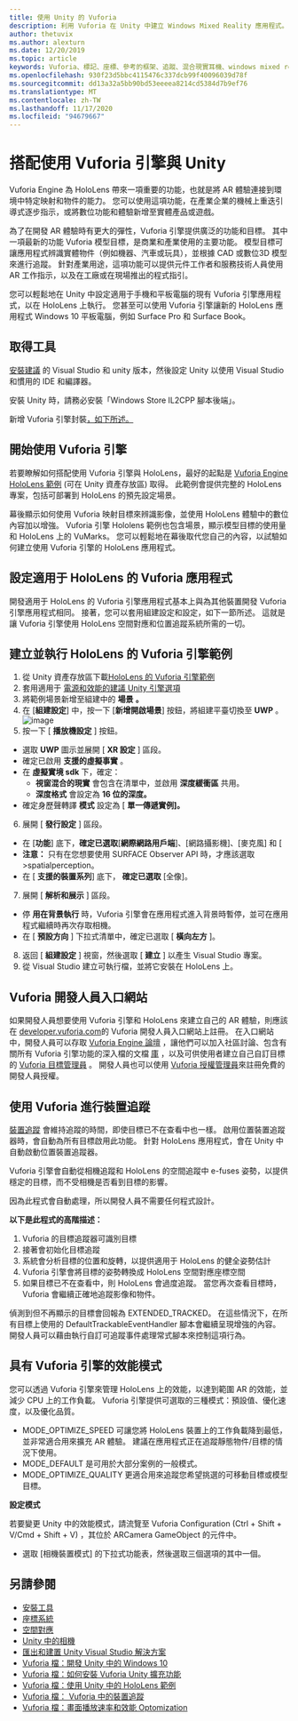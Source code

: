```yaml
---
title: 使用 Unity 的 Vuforia
description: 利用 Vuforia 在 Unity 中建立 Windows Mixed Reality 應用程式。
author: thetuvix
ms.author: alexturn
ms.date: 12/20/2019
ms.topic: article
keywords: Vuforia、標記、座標、參考的框架、追蹤、混合現實耳機、windows mixed reality 耳機、虛擬實境耳機、unity、HoloLens、裝置追蹤、效能模式、Vuforia 開發人員入口網站
ms.openlocfilehash: 930f23d5bbc4115476c337dcb99f40096039d78f
ms.sourcegitcommit: dd13a32a5bb90bd53eeeea8214cd5384d7b9ef76
ms.translationtype: MT
ms.contentlocale: zh-TW
ms.lasthandoff: 11/17/2020
ms.locfileid: "94679667"
---
```

# <a name="using-vuforia-engine-with-unity"></a>搭配使用 Vuforia 引擎與 Unity

Vuforia Engine 為 HoloLens 帶來一項重要的功能，也就是將 AR 體驗連接到環境中特定映射和物件的能力。 您可以使用這項功能，在產業企業的機械上重迭引導式逐步指示，或將數位功能和體驗新增至實體產品或遊戲。

為了在開發 AR 體驗時有更大的彈性，Vuforia 引擎提供廣泛的功能和目標。 其中一項最新的功能 Vuforia 模型目標，是商業和產業使用的主要功能。 模型目標可讓應用程式辨識實體物件（例如機器、汽車或玩具），並根據 CAD 或數位3D 模型來進行追蹤。 針對產業用途，這項功能可以提供元件工作者和服務技術人員使用 AR 工作指示，以及在工廠或在現場推出的程式指引。

您可以輕鬆地在 Unity 中設定適用于手機和平板電腦的現有 Vuforia 引擎應用程式，以在 HoloLens 上執行。 您甚至可以使用 Vuforia 引擎讓新的 HoloLens 應用程式 Windows 10 平板電腦，例如 Surface Pro 和 Surface Book。


## <a name="get-the-tools"></a>取得工具

[安裝建議](../install-the-tools.md) 的 Visual Studio 和 unity 版本，然後設定 Unity 以使用 Visual Studio 和慣用的 IDE 和編譯器。 

安裝 Unity 時，請務必安裝「Windows Store IL2CPP 腳本後端」。

新增 Vuforia 引擎封裝[，如下所述。](https://library.vuforia.com/content/vuforia-library/en/articles/Solution/vuforia-engine-package-hosting-for-unity.html)

## <a name="getting-started-with-vuforia-engine"></a>開始使用 Vuforia 引擎

若要瞭解如何搭配使用 Vuforia 引擎與 HoloLens，最好的起點是 [Vuforia Engine HoloLens 範例](https://assetstore.unity.com/packages/templates/packs/vuforia-hololens-sample-101553) (可在 Unity 資產存放區) 取得。 此範例會提供完整的 HoloLens 專案，包括可部署到 HoloLens 的預先設定場景。

幕後顯示如何使用 Vuforia 映射目標來辨識影像，並使用 HoloLens 體驗中的數位內容加以增強。 Vuforia 引擎 Hololens 範例也包含場景，顯示模型目標的使用量和 HoloLens 上的 VuMarks。 您可以輕鬆地在幕後取代您自己的內容，以試驗如何建立使用 Vuforia 引擎的 HoloLens 應用程式。



## <a name="configuring-a-vuforia-app-for-hololens"></a>設定適用于 HoloLens 的 Vuforia 應用程式

開發適用于 HoloLens 的 Vuforia 引擎應用程式基本上與為其他裝置開發 Vuforia 引擎應用程式相同。 接著，您可以套用組建設定和設定，如下一節所述。 這就是讓 Vuforia 引擎使用 HoloLens 空間對應和位置追蹤系統所需的一切。

## <a name="build-and-run-the-vuforia-engine-sample-for-hololens"></a>建立並執行 HoloLens 的 Vuforia 引擎範例
1.  從 Unity 資產存放區下載[HoloLens 的 Vuforia 引擎範例](https://assetstore.unity.com/packages/templates/packs/vuforia-hololens-sample-101553)
2.  套用適用于 [電源和效能的建議 Unity 引擎選項](performance-recommendations-for-unity.md)
3.  將範例場景新增至組建中的 **場景** **。**
4.  在 [**組建設定**] 中，按一下 [**新增開啟場景**] 按鈕，將組建平臺切換至 **UWP** 。
![image](https://user-images.githubusercontent.com/45470042/89573103-173daa80-d7f8-11ea-9284-931a7b6c913d.png)
5.  按一下 [ **播放機設定** ] 按鈕。  
   * 選取 **UWP** 圖示並展開 [ **XR 設定** ] 區段。
   * 確定已啟用 **支援的虛擬事實** 。    
   * 在 **虛擬實境 sdk** 下，確定：
     * **視窗混合的現實** 會包含在清單中，並啟用 **深度緩衝區** 共用。 
     * **深度格式** 會設定為 **16 位的深度。** 
   * 確定身歷聲轉譯 **模式** 設定為 [ **單一傳遞實例]。**
6.  展開 [ **發行設定** ] 區段。
   * 在 [**功能**] 底下，**確定已選取**[**網際網路用戶端**]、[網路攝影機]、[麥克風] 和 [
   * **注意：** 只有在您想要使用 SURFACE Observer API 時，才應該選取 >spatialperception。
   * 在 [ **支援的裝置系列**] 底下， **確定已選取** [全像]。 
7.  展開 [ **解析和展示** ] 區段。
   * 停 **用在背景執行** 時，Vuforia 引擎會在應用程式進入背景時暫停，並可在應用程式繼續時再次存取相機。 
   * 在 [ **預設方向** ] 下拉式清單中，確定已選取 [ **橫向左方** ]。
8.  返回 [ **組建設定** ] 視窗，然後選取 [ **建立** ] 以產生 Visual Studio 專案。
9.  從 Visual Studio 建立可執行檔，並將它安裝在 HoloLens 上。

## <a name="the-vuforia-developer-portal"></a>Vuforia 開發人員入口網站

如果開發人員想要使用 Vuforia 引擎和 HoloLens 來建立自己的 AR 體驗，則應該在 [developer.vuforia.com](https://developer.vuforia.com/)的 Vuforia 開發人員入口網站上註冊。 在入口網站中，開發人員可以存取 [Vuforia Engine 論壇](https://developer.vuforia.com/forum) ，讓他們可以加入社區討論、包含有關所有 Vuforia 引擎功能的深入檔的文檔 [庫](https://library.vuforia.com/) ，以及可供使用者建立自己自訂目標的 [Vuforia 目標管理員](https://developer.vuforia.com/target-manager) 。 開發人員也可以使用 [Vuforia 授權管理員](https://developer.vuforia.com/license-manager)來註冊免費的開發人員授權。

## <a name="device-tracking-with-vuforia"></a>使用 Vuforia 進行裝置追蹤

[裝置追蹤](https://library.vuforia.com/features/environments/device-tracker-overview.html) 會維持追蹤的時間，即使目標已不在查看中也一樣。 啟用位置裝置追蹤器時，會自動為所有目標啟用此功能。 針對 HoloLens 應用程式，會在 Unity 中自動啟動位置裝置追蹤器。

Vuforia 引擎會自動從相機追蹤和 HoloLens 的空間追蹤中 e-fuses 姿勢，以提供穩定的目標，而不受相機是否看到目標的影響。

因為此程式會自動處理，所以開發人員不需要任何程式設計。


**以下是此程式的高階描述：**
1. Vuforia 的目標追蹤器可識別目標
2. 接著會初始化目標追蹤
3. 系統會分析目標的位置和旋轉，以提供適用于 HoloLens 的健全姿勢估計
4. Vuforia 引擎會將目標的姿勢轉換成 HoloLens 空間對應座標空間
5. 如果目標已不在查看中，則 HoloLens 會過度追蹤。 當您再次查看目標時，Vuforia 會繼續正確地追蹤影像和物件。

偵測到但不再顯示的目標會回報為 EXTENDED_TRACKED。 在這些情況下，在所有目標上使用的 DefaultTrackableEventHandler 腳本會繼續呈現增強的內容。 開發人員可以藉由執行自訂可追蹤事件處理常式腳本來控制這項行為。


## <a name="performance-mode-with-vuforia-engine"></a>具有 Vuforia 引擎的效能模式 

您可以透過 Vuforia 引擎來管理 HoloLens 上的效能，以達到範圍 AR 的效能，並減少 CPU 上的工作負載。 Vuforia 引擎提供可選取的三種模式：預設值、優化速度，以及優化品質。 

*   MODE_OPTIMIZE_SPEED 可讓您將 HoloLens 裝置上的工作負載降到最低，並非常適合用來擴充 AR 體驗。 建議在應用程式正在追蹤靜態物件/目標的情況下使用。
*   MODE_DEFAULT 是可用於大部分案例的一般模式。
*   MODE_OPTIMIZE_QUALITY 更適合用來追蹤您希望挑選的可移動目標或模型目標。

**設定模式**

若要變更 Unity 中的效能模式，請流覽至 Vuforia Configuration (Ctrl + Shift + V/Cmd + Shift + V) ，其位於 ARCamera GameObject 的元件中。 
*   選取 [相機裝置模式] 的下拉式功能表，然後選取三個選項的其中一個。


## <a name="see-also"></a>另請參閱
* [安裝工具](../install-the-tools.md)
* [座標系統](../../design/coordinate-systems.md)
* [空間對應](../../design/spatial-mapping.md)
* [Unity 中的相機](camera-in-unity.md)
* [匯出和建置 Unity Visual Studio 解決方案](exporting-and-building-a-unity-visual-studio-solution.md)
* [Vuforia 檔：開發 Unity 中的 Windows 10](https://library.vuforia.com/articles/Solution/Developing-for-Windows-10-in-Unity)
* [Vuforia 檔：如何安裝 Vuforia Unity 擴充功能](https://library.vuforia.com/articles/Solution/Installing-the-Unity-Extension)
* [Vuforia 檔：使用 Unity 中的 HoloLens 範例](https://library.vuforia.com/articles/Solution/Working-with-the-HoloLens-sample-in-Unity)
* [Vuforia 檔： Vuforia 中的裝置追蹤](https://library.vuforia.com/features/environments/device-tracker-overview.html)
* [Vuforia 檔：畫面播放速率和效能 Optomization](https://library.vuforia.com/content/vuforia-library/en/articles/Solution/Framerate-Optimization-for-Mixed-Reality-Apps.html)
